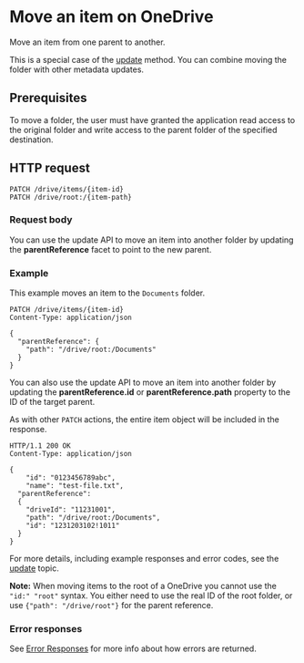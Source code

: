 ﻿# Move an item on OneDrive

Move an item from one parent to another.

This is a special case of the [update](update.md) method. You can combine
moving the folder with other metadata updates.

## Prerequisites

To move a folder, the user must have granted the application read
access to the original folder and write access to the parent folder of the
specified destination.

## HTTP request
<!-- { "blockType": "ignored" } -->
```
PATCH /drive/items/{item-id}
PATCH /drive/root:/{item-path}
```

### Request body
You can use the update API to move an item into another folder by updating the
**parentReference** facet to point to the new parent.

### Example

This example moves an item to the `Documents` folder.

<!-- { "blockType": "request", "name": "move-item", "scopes": "files.readwrite" } -->
```
PATCH /drive/items/{item-id}
Content-Type: application/json

{
  "parentReference": {
    "path": "/drive/root:/Documents"
  }
}
```

You can also use the update API to move an item into another folder by updating the
**parentReference.id** or **parentReference.path** property to the ID of the target parent.

As with other `PATCH` actions, the entire item object will be included in the response.
<!-- { "blockType": "response", "@odata.type": "oneDrive.item", "truncated": true } -->
```
HTTP/1.1 200 OK
Content-Type: application/json

{
	"id": "0123456789abc",
	"name": "test-file.txt",
  "parentReference":
  {
    "driveId": "11231001",
    "path": "/drive/root:/Documents",
    "id": "1231203102!1011"
  }
}
```

For more details, including example responses and error codes,
see the [update](update.md) topic.

**Note:** When moving items to the root of a OneDrive you cannot use the
`"id:" "root"` syntax. You either need to use the real ID of the root folder, or
use `{"path": "/drive/root"}` for the parent reference.


### Error responses

See [Error Responses][error-response] for more info about
how errors are returned.

[error-response]: ../misc/errors.md

<!-- {
  "type": "#page.annotation",
  "description": "Move an item to another location or rename the item.",
  "keywords": "move,rename,mv,change location",
  "section": "documentation",
  "tocPath": "Items/Move"
} -->
